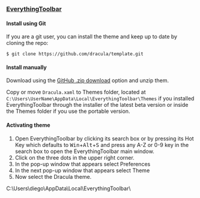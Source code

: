 ### [EverythingToolbar](https://github.com/stnkl/EverythingToolbar)

#### Install using Git

If you are a git user, you can install the theme and keep up to date by cloning the repo:

    $ git clone https://github.com/dracula/template.git

#### Install manually

Download using the [GitHub .zip download](https://github.com/dracula/template/archive/master.zip) option and unzip them.

Copy or move `Dracula.xaml` to Themes folder, located at `C:\Users\UserName\AppData\Local\EverythingToolbar\Themes` if you installed EverythingToolbar through the installer of the latest beta version or inside the Themes folder if you use the portable version.

#### Activating theme

1. Open EverythingToolbar by clicking its search box or by pressing its Hot Key which defaults to <kbd>Win</kbd>+<kbd>Alt</kbd>+<kbd>S</kbd> and press any A-Z or 0-9 key in the search box to open the EverythingToolbar main window.
2. Click on the three dots in the upper right corner.
3. In the pop-up window that appears select Preferences
4. In the next pop-up window that appears select Theme
5. Now select the Dracula theme.

C:\Users\diego\AppData\Local\EverythingToolbar\
